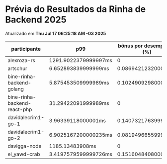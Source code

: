 # Prévia do Resultados da Rinha de Backend 2025
Atualizado em **Thu Jul 17 06:25:18 AM -03 2025**


| participante | p99 | bônus por desempenho (%) | multa ($) | lucro |
| -- | -- | -- | -- | -- |
|	alexroza-rs	|	1291.9022379999997ms	|	0	|	0	|	96476.19499999999	|
|	artschur	|	6.652893839999999ms	|	0.08694212320000003	|	107739.8437499827	|	226851.5120181386	|
|	bine-rinha-backend-golang	|	5.875453509999989ms	|	0.10249092980000021	|	105828.29949998324	|	227528.10139970086	|
|	bine-rinha-backend-react-php	|	31.29422091999989ms	|	0	|	107033.24449998289	|	198776.02549996824	|
|	davidalecrim1-go-1	|	3.96339118000001ms	|	0.1407321763999998	|	0	|	337010.39677057345	|
|	davidalecrim1-go-2	|	6.9025167200000235ms	|	0.08194966559999953	|	106288.33774999998	|	222279.18078083513	|
|	davigga-node	|	1185.13483908ms	|	0	|	35998.25424999999	|	66853.90075	|
|	el_yawd-crab	|	3.4197579599999726ms	|	0.15160484080000056	|	109894.81474999998	|	251692.04423548369	|
